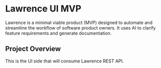 # Lawrence UI MVP

Lawrence is a minimal viable product (MVP) designed to automate and streamline the workflow of software product owners. It uses AI to clarify feature requirements and generate documentation.

## Project Overview

This is the UI side that will consume Lawrence REST API.
